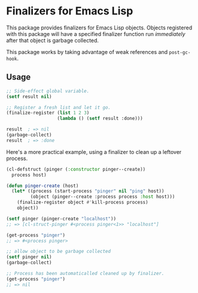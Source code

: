# Finalizers for Emacs Lisp

This package provides finalizers for Emacs Lisp objects. Objects
registered with this package will have a specified finalizer function
run *immediately* after that object is garbage collected.

This package works by taking advantage of weak references and
`post-gc-hook`.

## Usage

```el
;; Side-effect global variable.
(setf result nil)

;; Register a fresh list and let it go.
(finalize-register (list 1 2 3)
                   (lambda () (setf result :done)))

result  ; => nil
(garbage-collect)
result  ; => :done
```

Here's a more practical example, using a finalizer to clean up a
leftover process.

```el
(cl-defstruct (pinger (:constructor pinger--create))
  process host)

(defun pinger-create (host)
  (let* ((process (start-process "pinger" nil "ping" host))
         (object (pinger--create :process process :host host)))
    (finalize-register object #'kill-process process)
    object))

(setf pinger (pinger-create "localhost"))
;; => [cl-struct-pinger #<process pinger<1>> "localhost"]

(get-process "pinger")
;; => #<process pinger>

;; allow object to be garbage collected
(setf pinger nil)
(garbage-collect)

;; Process has been automaticalled cleaned up by finalizer.
(get-process "pinger")
;; => nil
```
